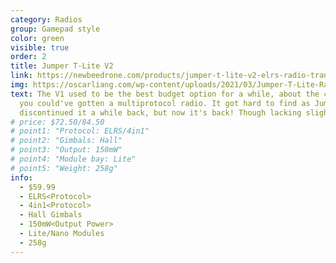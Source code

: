 ```yaml
---
category: Radios
group: Gamepad style
color: green
visible: true
order: 2
title: Jumper T-Lite V2
link: https://newbeedrone.com/products/jumper-t-lite-v2-elrs-radio-transmitter
img: https://oscarliang.com/wp-content/uploads/2021/03/Jumper-T-Lite-Radio-transmitter-opentx.jpg
text: The V1 used to be the best budget option for a while, about the cheapest
  you could've gotten a multiprotocol radio. It got hard to find as Jumper
  discontinued it a while back, but now it's back! Though lacking slightly in the power output.
# price: $72.50/84.50
# point1: "Protocol: ELRS/4in1"
# point2: "Gimbals: Hall"
# point3: "Output: 150mW"
# point4: "Module bay: Lite"
# point5: "Weight: 258g"
info:
  - $59.99
  - ELRS<Protocol>
  - 4in1<Protocol>
  - Hall Gimbals
  - 150mW<Output Power>
  - Lite/Nano Modules
  - 258g
---
```

